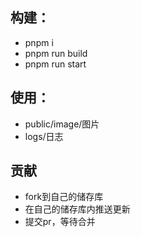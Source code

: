 ## 构建：
- pnpm i
- pnpm run build
- pnpm run start

## 使用：
- public/image/图片
- logs/日志

## 贡献
- fork到自己的储存库
- 在自己的储存库内推送更新
- 提交pr，等待合并
